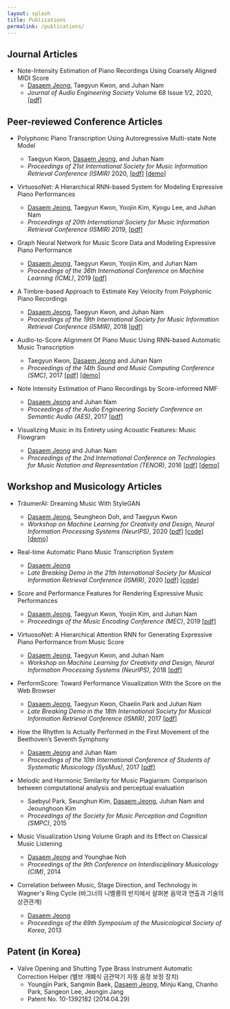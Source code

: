 ```yaml
---
layout: splash
title: Publications
permalink: /publications/
---
```


## Journal Articles
* Note-Intensity Estimation of Piano Recordings Using Coarsely Aligned MIDI Score
	+ <u>Dasaem Jeong</u>, Taegyun Kwon, and Juhan Nam
	+ *Journal of Audio Engineering Society* Volume 68 Issue 1/2, 2020, [[pdf]](http://www.aes.org/e-lib/browse.cfm?elib=20716)

## Peer-reviewed Conference Articles
* Polyphonic Piano Transcription Using Autoregressive Multi-state Note Model
	+ Taegyun Kwon, <u>Dasaem Jeong</u>,  and Juhan Nam
	+ *Proceedings of 21st International Society for Music Information Retrieval Conference (ISMIR)* 2020, [[pdf]](https://program.ismir2020.net/poster_3-17.html) [[demo]](https://taegyunkwon.github.io/ar_multi_transcription/)

* VirtuosoNet: A Hierarchical RNN-based System for Modeling Expressive Piano Performances 
	+ <u>Dasaem Jeong</u>, Taegyun Kwon, Yoojin Kim, Kyogu Lee, and Juhan Nam
	+ *Proceedings of 20th International Society for Music Information Retrieval Conference (ISMIR)* 2019, [[pdf]](https://archives.ismir.net/ismir2019/paper/000112.pdf)

* Graph Neural Network for Music Score Data and Modeling Expressive Piano Performance
	+ <u>Dasaem Jeong</u>, Taegyun Kwon, Yoojin Kim, and Juhan Nam
	+ *Proceedings of the 36th International Conference on Machine Learning (ICML)*, 2019 [[pdf]](http://proceedings.mlr.press/v97/jeong19a/jeong19a.pdf)

* A Timbre-based Approach to Estimate Key Velocity from Polyphonic Piano Recordings  
	+ <u>Dasaem Jeong</u>, Taegyun Kwon, and Juhan Nam
	+ *Proceedings of the 19th International Society for Music Information Retrieval Conference (ISMIR)*, 2018 [[pdf]](http://ismir2018.ircam.fr/doc/pdfs/196_Paper.pdf)

* Audio-to-Score Alignment Of Piano Music Using RNN-based Automatic Music Transcription 
	+ Taegyun Kwon, <u>Dasaem Jeong</u> and Juhan Nam
	+ *Proceedings of the 14th Sound and Music Computing Conference (SMC)*, 2017 [[pdf]](http://mac.kaist.ac.kr/pubs/KwonJeongNam-smc2017.pdf) [[demo]](http://mac.kaist.ac.kr/~ilcobo2/alignWithAMT/)

* Note Intensity Estimation of Piano Recordings by Score-informed NMF 
	+ <u>Dasaem Jeong</u> and Juhan Nam 
	+ *Proceedings of the Audio Engineering Society Conference on Semantic Audio (AES)*, 2017 [[pdf]](http://mac.kaist.ac.kr/pubs/JeongNam-aes2017.pdf)

* Visualizing Music in its Entirety using Acoustic Features: Music Flowgram 
	+ <u>Dasaem Jeong</u> and Juhan Nam 
	+ *Proceedings of the 2nd International Conference on Technologies for Music Notation and Representation (TENOR)*, 2016 [[pdf]](http://mac.kaist.ac.kr/pubs/JeongNam-tenor2016.pdf) [[demo]](http://jdasam.github.io/visualization/main.html)


## Workshop and Musicology Articles

* TräumerAI: Dreaming Music With StyleGAN  
	+ <u>Dasaem Jeong</u>, Seungheon Doh, and Taegyun Kwon
	+ *Workshop on Machine Learning for Creativity and Design, Neural Information Processing Systems (NeurIPS)*, 2020 [[pdf]](https://arxiv.org/pdf/2102.04680.pdf) [[code]](https://github.com/jdasam/traeumerAI) [[demo]](https://jdasam.github.io/traeumerAI_demo/)


* Real-time Automatic Piano Music Transcription System
	+ <u>Dasaem Jeong</u>
	+ *Late Breaking Demo in the 21th International Society for Musical Information Retrieval Conference (ISMIR)*, 2020 [[pdf]](https://program.ismir2020.net/lbd_444.html) [[code]](https://github.com/jdasam/online_amt)

* Score and Performance Features for Rendering Expressive Music Performances 
	+ <u>Dasaem Jeong</u>, Taegyun Kwon, Yoojin Kim, and Juhan Nam
	+ *Proceedings of the Music Encoding Conference (MEC)*, 2019  [[pdf]](http://mac.kaist.ac.kr/pubs/JeongKwonKimNam-mec2019.pdf)

* VirtuosoNet: A Hierarchical Attention RNN for Generating Expressive Piano Performance from Music Score  
	+ <u>Dasaem Jeong</u>, Taegyun Kwon, and Juhan Nam
	+ *Workshop on Machine Learning for Creativity and Design, Neural Information Processing Systems (NeurIPS)*, 2018 [[pdf]](http://mac.kaist.ac.kr/pubs/JeongKwonNam-neurips2018.pdf)


* PerformScore: Toward Performance Visualization With the Score on the Web Browser 
	+ <u>Dasaem Jeong</u>, Taegyun Kwon, Chaelin Park and Juhan Nam 
	+ *Late Breaking Demo in the 18th International Society for Musical Information Retrieval Conference (ISMIR)*, 2017 [[pdf]](https://ismir2017.smcnus.org/lbds/Jeong2017.pdf)

* How the Rhythm Is Actually Performed in the First Movement of the Beethoven’s Seventh Symphony
	+ <u>Dasaem Jeong</u> and Juhan Nam
	+ *Proceedings of the 10th International Conference of Students of Systematic Musicology (SysMus)*, 2017 [[pdf]](https://sysmus17.qmul.ac.uk/wp-content/uploads/2017/08/jeong_rhythm_performance_beethoven_7.pdf)

* Melodic and Harmonic Similarity for Music Plagiarism: Comparison between computational analysis and perceptual evaluation 
	+ Saebyul Park, Seunghun Kim, <u>Dasaem Jeong</u>, Juhan Nam and Jeounghoon Kim 
	+ *Proceedings of the Society for Music Perception and Cognition (SMPC)*, 2015

* Music Visualization Using Volume Graph and its Effect on Classical Music Listening
	+ <u>Dasaem Jeong</u> and Younghae Noh
	+ *Proceedings of the 9th Conference on Interdisciplinary Musicology (CIM)*, 2014

* Correlation between Music, Stage Direction, and Technology in Wagner's Ring Cycle (바그너의 니벨룽의 반지에서 살펴본 음악과 연출과 기술의 상관관계)
	+ <u>Dasaem Jeong</u>
	+ *Proceedings of the 69th Symposium of the Musicological Society of Korea*, 2013


## Patent (in Korea)
* Valve Opening and Shutting Type Brass Instrument Automatic Correction Helper (밸브 개폐식 금관악기 자동 음정 보정 장치)
	+ Youngjin Park, Sangmin Baek, <u>Dasaem Jeong</u>, Minju Kang, Chanho Park, Sangeon Lee, Jeongin Jang
	+ Patent No. 10-1392182 (2014.04.29)